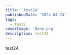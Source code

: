 ```yaml
---
title: 'test24'
publishedDate: '2024-04-24'
tags:
  - test2
coverImage: 'None.png'
description: test24
---
```


test24
